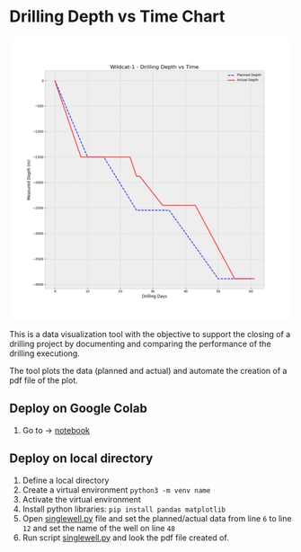 # Drilling Depth vs Time Chart
![image](/img/Wildcat-1_depthTimeChart.png)

This is a data visualization tool with the objective to support the closing of a drilling project by documenting and comparing the performance of the drilling executiong.

The tool plots the data (planned and actual) and automate the creation of a pdf file of the plot.


## Deploy on Google Colab
1. Go to -> [notebook](https://colab.research.google.com/drive/1nw6L8S8iY4pXfiIabYhHdPhxkk0z9X9E?usp=share_link)

## Deploy on local directory
1. Define a local directory  
2. Create a virtual environment ```python3 -m venv name```
3. Activate the virtual environment
4. Install python libraries: ```pip install pandas matplotlib```
5. Open [singlewell.py](/main/singlewell.py) file and set the planned/actual data from line ```6``` to line ```12``` and set the name of the well on line ```48```
6. Run script [singlewell.py](/main/singlewell.py) and look the pdf file created of.
